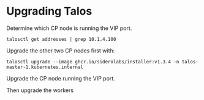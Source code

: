 # Upgrading Talos

Determine which CP node is running the VIP port.

```shell
talosctl get addresses | grep 10.1.4.100
```

Upgrade the other two CP nodes first with:

```shell
talosctl upgrade --image ghcr.io/siderolabs/installer:v1.3.4 -n talos-master-1.kubernetes.internal
```

Upgrade the CP node running the VIP port.

Then upgrade the workers
